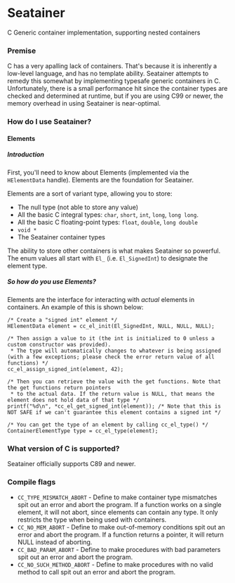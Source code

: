 # Seatainer

C Generic container implementation, supporting nested containers

### Premise

C has a very apalling lack of containers. That's because it is inherently a low-level language, and has no template ability.
Seatainer attempts to remedy this somewhat by implementing typesafe generic containers in C. Unfortunately, there is a small performance hit since
the container types are checked and determined at runtime, but if you are using C99 or newer, the memory overhead in using Seatainer is near-optimal.

### How do I use Seatainer?

#### Elements

##### Introduction

First, you'll need to know about Elements (implemented via the `HElementData` handle). Elements are the foundation for Seatainer.

Elements are a sort of variant type, allowing you to store:

 - The null type (not able to store any value)
 - All the basic C integral types: `char`, `short`, `int`, `long`, `long long`.
 - All the basic C floating-point types: `float`, `double`, `long double`
 - `void *`
 - The Seatainer container types

The ability to store other containers is what makes Seatainer so powerful. The enum values all start with `El_`
(i.e. `El_SignedInt`) to designate the element type.

##### So how do you use Elements?

Elements are the interface for interacting with *actual* elements in containers. An example of this is shown below:

    /* Create a "signed int" element */
    HElementData element = cc_el_init(El_SignedInt, NULL, NULL, NULL);

    /* Then assign a value to it (the int is initialized to 0 unless a custom constructor was provided).
     * The type will automatically changes to whatever is being assigned (with a few exceptions; please check the error return value of all functions) */
    cc_el_assign_signed_int(element, 42);

    /* Then you can retrieve the value with the get functions. Note that the get functions return pointers
     * to the actual data. If the return value is NULL, that means the element does not hold data of that type */
    printf("%d\n", *cc_el_get_signed_int(element)); /* Note that this is NOT SAFE if we can't guarantee this element contains a signed int */

    /* You can get the type of an element by calling cc_el_type() */
    ContainerElementType type = cc_el_type(element);

### What version of C is supported?

Seatainer officially supports C89 and newer.

### Compile flags

 - `CC_TYPE_MISMATCH_ABORT` - Define to make container type mismatches spit out an error and abort the program. If a function works on a single element, it will not abort, since elements can contain any type. It only restricts the type when being used with containers.
 - `CC_NO_MEM_ABORT` - Define to make out-of-memory conditions spit out an error and abort the program. If a function returns a pointer, it will return NULL instead of aborting.
 - `CC_BAD_PARAM_ABORT` - Define to make procedures with bad parameters spit out an error and abort the program.
 - `CC_NO_SUCH_METHOD_ABORT` - Define to make procedures with no valid method to call spit out an error and abort the program.
